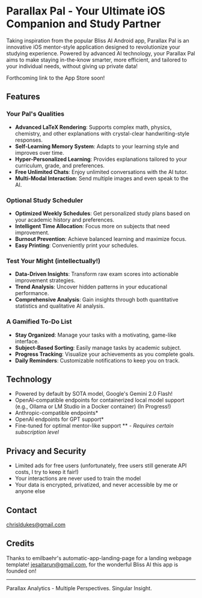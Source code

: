 # Parallax Pal - Your Ultimate iOS Companion and Study Partner

Taking inspiration from the popular Bliss AI Android app, Parallax Pal is an innovative iOS mentor-style application designed to revolutionize your studying experience. Powered by advanced AI technology, your Parallax Pal aims to make staying in-the-know smarter, more efficient, and tailored to your individual needs, without giving up private data!

Forthcoming link to the App Store soon!

## Features

### Your Pal's Qualities
- **Advanced LaTeX Rendering**: Supports complex math, physics, chemistry, and other explanations with crystal-clear handwriting-style responses.
- **Self-Learning Memory System**: Adapts to your learning style and improves over time.
- **Hyper-Personalized Learning**: Provides explanations tailored to your curriculum, grade, and preferences.
- **Free Unlimited Chats**: Enjoy unlimited conversations with the AI tutor.
- **Multi-Modal Interaction**: Send multiple images and even speak to the AI.

### Optional Study Scheduler
- **Optimized Weekly Schedules**: Get personalized study plans based on your academic history and preferences.
- **Intelligent Time Allocation**: Focus more on subjects that need improvement.
- **Burnout Prevention**: Achieve balanced learning and maximize focus.
- **Easy Printing**: Conveniently print your schedules.

### Test Your Might (intellectually!)
- **Data-Driven Insights**: Transform raw exam scores into actionable improvement strategies.
- **Trend Analysis**: Uncover hidden patterns in your educational performance.
- **Comprehensive Analysis**: Gain insights through both quantitative statistics and qualitative AI analysis.

### A Gamified To-Do List
- **Stay Organized**: Manage your tasks with a motivating, game-like interface.
- **Subject-Based Sorting**: Easily manage tasks by academic subject.
- **Progress Tracking**: Visualize your achievements as you complete goals.
- **Daily Reminders**: Customizable notifications to keep you on track.

## Technology
- Powered by default by SOTA model, Google's Gemini 2.0 Flash!
- OpenAI-compatible endpoints for containerized local model support (e.g., Ollama or LM Studio in a Docker container) (In Progress!)
- Anthropic-compatible endpoints* 
- OpenAI endpoints for GPT support*
- Fine-tuned for optimal mentor-like support
** - _Requires certain subscription level_

## Privacy and Security
- Limited ads for free users (unfortunately, free users still generate API costs, I try to keep it fair!)
- Your interactions are never used to train the model
- Your data is encrypted, privatized, and never accessible by me or anyone else

## Contact
chrisldukes@gmail.com

## Credits
Thanks to emilbaehr's automatic-app-landing-page for a landing webpage template!
jesaitarun@gmail.com, for the wonderful Bliss AI this app is founded on!

---

Parallax Analytics - Multiple Perspectives. Singular Insight.
